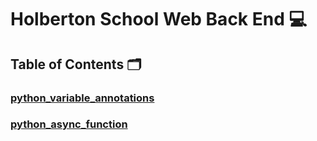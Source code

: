 # **Holberton School Web Back End** :computer:

## **Table of Contents** :card_index_dividers:

### [python_variable_annotations](https://github.com/Qcarvalhooliveira/holbertonschool-web_back_end/tree/master/python_variable_annotations)

### [python_async_function](https://github.com/Qcarvalhooliveira/holbertonschool-web_back_end/tree/master/python_async_function)
